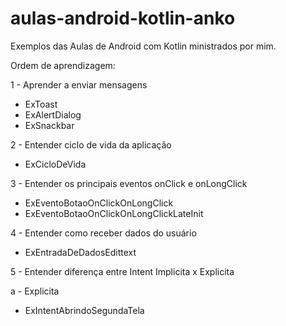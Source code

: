 # aulas-android-kotlin-anko
Exemplos das Aulas de Android com Kotlin ministrados por mim. 

Ordem de aprendizagem:

1 - Aprender a enviar mensagens

- ExToast
- ExAlertDialog
- ExSnackbar

2 - Entender ciclo de vida da aplicação

- ExCicloDeVida

3 - Entender os principais eventos onClick e onLongClick

- ExEventoBotaoOnClickOnLongClick
- ExEventoBotaoOnClickOnLongClickLateInit

4 - Entender como receber dados do usuário

- ExEntradaDeDadosEdittext

5 - Entender diferença entre Intent Implicita x Explicita

a - Explicita

- ExIntentAbrindoSegundaTela
